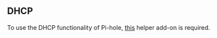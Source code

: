 ## DHCP

To use the DHCP functionality of Pi-hole, [this](https://github.com/casperklein/homeassistant-addons/tree/master/pi-hole-dhcp-helper) helper add-on is required.
